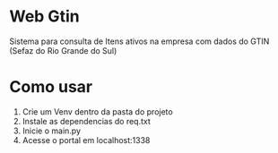 # Web Gtin
Sistema para consulta de Itens ativos na empresa com dados do GTIN (Sefaz do Rio Grande do Sul)

# Como usar
1. Crie um Venv dentro da pasta do projeto
2. Instale as dependencias do req.txt
3. Inicie o main.py
4. Acesse o portal em localhost:1338

